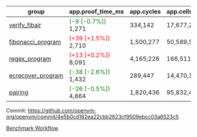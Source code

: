| group | app.proof_time_ms | app.cycles | app.cells_used | leaf.proof_time_ms | leaf.cycles | leaf.cells_used |
| -- | -- | -- | -- | -- | -- | -- |
| [verify_fibair](https://github.com/openvm-org/openvm/blob/benchmark-results/benchmarks-pr/1596/verify_fibair-4e5b0cd182ea22cbb2623cf9509ebcc03a6523c5.md) |<span style='color: green'>(-9 [-0.7%])</span> 1,271 |  334,142 |  17,677,298 |- | - | - |
| [fibonacci_program](https://github.com/openvm-org/openvm/blob/benchmark-results/benchmarks-pr/1596/fibonacci-4e5b0cd182ea22cbb2623cf9509ebcc03a6523c5.md) |<span style='color: red'>(+39 [+1.5%])</span> 2,710 |  1,500,277 |  50,589,503 |- | - | - |
| [regex_program](https://github.com/openvm-org/openvm/blob/benchmark-results/benchmarks-pr/1596/regex-4e5b0cd182ea22cbb2623cf9509ebcc03a6523c5.md) |<span style='color: red'>(+13 [+0.2%])</span> 8,091 |  4,165,226 |  166,511,152 |- | - | - |
| [ecrecover_program](https://github.com/openvm-org/openvm/blob/benchmark-results/benchmarks-pr/1596/ecrecover-4e5b0cd182ea22cbb2623cf9509ebcc03a6523c5.md) |<span style='color: green'>(-38 [-2.6%])</span> 1,432 |  289,447 |  14,470,186 |- | - | - |
| [pairing](https://github.com/openvm-org/openvm/blob/benchmark-results/benchmarks-pr/1596/pairing-4e5b0cd182ea22cbb2623cf9509ebcc03a6523c5.md) |<span style='color: green'>(-26 [-0.5%])</span> 4,864 |  1,820,436 |  95,832,407 |- | - | - |


Commit: https://github.com/openvm-org/openvm/commit/4e5b0cd182ea22cbb2623cf9509ebcc03a6523c5

[Benchmark Workflow](https://github.com/openvm-org/openvm/actions/runs/14668794226)
